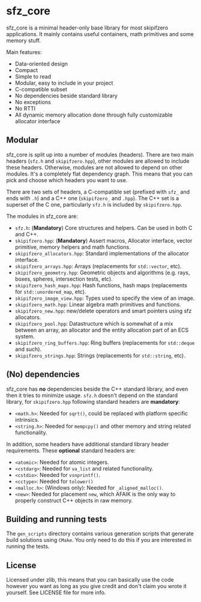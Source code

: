 # sfz_core

sfz_core is a minimal header-only base library for most skipifzero applications. It mainly contains useful containers, math primitives and some memory stuff.

Main features:

* Data-oriented design
* Compact
* Simple to read
* Modular, easy to include in your project
* C-compatible subset
* No dependencies beside standard library
* No exceptions
* No RTTI
* All dynamic memory allocation done through fully customizable allocator interface

## Modular

sfz_core is split up into a number of modules (headers). There are two main headers (`sfz.h` and `skipifzero.hpp`), other modules are allowed to include these headers. Otherwise, modules are not allowed to depend on other modules. It's a completely flat dependency graph. This means that you can pick and choose which headers you want to use.

There are two sets of headers, a C-compatible set (prefixed with `sfz_` and ends with `.h`) and a C++ one (`skipifzero_` and `.hpp`). The C++ set is a superset of the C one, particularly `sfz.h` is included by `skipifzero.hpp`.

The modules in sfz_core are:

* `sfz.h`: (__Mandatory__) Core structures and helpers. Can be used in both C and C++.
* `skipifzero.hpp`: (__Mandatory__) Assert macros, Allocator interface, vector primitive, memory helpers and math functions.
* `skipifzero_allocators.hpp`: Standard implementations of the allocator interface.
* `skipifzero_arrays.hpp`: Arrays (replacements for `std::vector`, etc).
* `skipifzero_geometry.hpp`: Geometric objects and algorithms (e.g. rays, boxes, spheres, intersection tests, etc).
* `skipifzero_hash_maps.hpp`: Hash functions, hash maps (replacements for `std::unordered_map`, etc).
* `skipifzero_image_view.hpp`: Types used to specify the view of an image.
* `skipifzero_math.hpp`: Linear algebra math primitives and functions.
* `skipifzero_new.hpp`: new/delete operators and smart pointers using sfz allocators.
* `skipifzero_pool.hpp`: Datastructure which is somewhat of a mix between an array, an allocator and the entity allocation part of an ECS system.
* `skipifzero_ring_buffers.hpp`: Ring buffers (replacements for `std::deque` and such).
* `skipifzero_strings.hpp`: Strings (replacements for `std::string`, etc).

## (No) dependencies

sfz_core has __no__ dependencies beside the C++ standard library, and even then it tries to minimize usage. `sfz.h` doesn't depend on the standard library, for `skipifzero.hpp` following standard headers are __mandatory__:

* `<math.h>`: Needed for `sqrt()`, could be replaced with platform specific intrinsics.
* `<string.h>`: Needed for `mempcpy()` and other memory and string related functionality.

In addition, some headers have additional standard library header requirements. These __optional__ standard headers are:

* `<atomic>`: Needed for atomic integers.
* `<cstdarg>`: Needed for `va_list` and related functionality.
* `<cstdio>`: Needed for `vsnprintf()`.
* `<cctype>`: Needed for `tolower()`
* `<malloc.h>`: (Windows only): Needed for `_aligned_malloc()`.
* `<new>`: Needed for placement `new`, which AFAIK is the only way to properly construct C++ objects in raw memory.

## Building and running tests

The `gen_scripts` directory contains various generation scripts that generate build solutions using `CMake`. You only need to do this if you are interested in running the tests.

## License

Licensed under zlib, this means that you can basically use the code however you want as long as you give credit and don't claim you wrote it yourself. See LICENSE file for more info.

